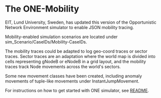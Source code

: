 # The ONE-Mobility

EIT, Lund University, Sweden, has updated this version of the Opportunistic Network Environment simulator to enable JSON mobility tracing.

Mobility-enabled simulation scenarios are located under sim_Scenario/CaseIDs/Mobility-CaseIDs.

The mobility traces could be adapted to log geo-coord traces or sector traces. Sector traces are an adaptation where the world map is divided into cells representing gNodeB or eNodeB in a grid layout, and the mobility traces track Node movements across the world's sectors. 

Some new movement classes have been created, including anomaly movements of tuple-like movements under InstantJumpMovement.

For instructions on how to get started with ONE simulator, see [README](https://github.com/akeranen/the-one/wiki/README).
